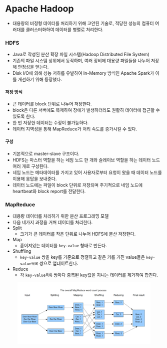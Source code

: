 # Apache Hadoop

* 대용량의 비정형 데이터를 처리하기 위해 고안된 기술로, 적당한 성능의 컴퓨터 여러대를 클러스터화하여 데이터를 병렬로 처리한다.

### HDFS

* Java로 작성된 분산 확장 파일 시스템(Hadoop Distributed File System)
* 기존의 파일 시스템 상위에서 동작하며, 여러 장비에 대용량 파일들을 나누어 저장해 안정성을 얻는다.
* Disk I/O에 의해 성능 저하를 유발하여 In-Memory 방식인 Apache Spark가 이를 개선하기 위해 등장했다.

#### 저장 방식

* 큰 데이터를 block 단위로 나누어 저장한다.
* block은 다른 서버에도 복제하여 장애가 발생하더라도 원활히 데이터에 접근할 수 있도록 한다.
* 한 번 저장한 데이터는 수정이 불가능하다.
* 데이터 지역성을 통해 MapReduce가 처리 속도를 증가시킬 수 있다.

#### 구성

* 기본적으로 master-slave 구조이다.
* HDFS는 마스터 역할을 하는 네임 노드 한 개와 슬레이브 역할을 하는 데이터 노드 여러 개로 구성된다.
* 네임 노드는 메타데이터를 가지고 있어 사용자로부터 요청이 왔을 때 데이터 노드를 이용해 응답을 보내준다.
* 데이터 노드에는 파일이 block 단위로 저장되며 주기적으로 네임 노드에 heartbeat와 block report를 전달한다.

### MapReduce

* 대용량 데이터를 처리하기 위한 분산 프로그래밍 모델
* 다음 네가지 과정을 거쳐 데이터를 처리한다.
* Split
  * 크기가 큰 데이터를 작은 단위로 나누어 HDFS에 분산 저장한다.
* Map
  * 흩어져있는 데이터를 `key-value` 형태로 만든다.
* Shuffling
  * `key-value` 쌍을 key를 기준으로 정렬하고 같은 키를 가진 value들은 `key-value목록` 쌍으로 업데이트한다.
* Reduce
  * 각 `key-value목록` 쌍마다 중복된 key값을 지니는 데이터를 제거하여 합친다.

<figure><img src="../.gitbook/assets/image (1) (1) (1) (1).png" alt=""><figcaption></figcaption></figure>
